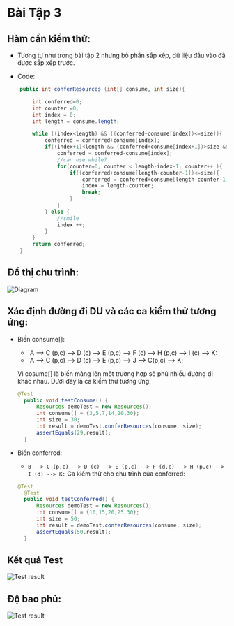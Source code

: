 # Bài Tập 3


## Hàm cần kiểm thử:

* Tương tự như trong bài tập 2 nhưng bỏ phần sắp xếp, dữ liệu đầu vào đã được sắp xếp trước.

* Code:
```java
	public int conferResources (int[] consume, int size){						//A

		int conferred=0;														//B
		int counter =0;															//
		int index = 0;															//
		int length = consume.length;											//

		while ((index<length) && ((conferred+consume[index])<=size)){			//C
			conferred = conferred+consume[index];								//D
			if((index+1)<length && (conferred+consume[index+1])>size && (conferred-consume[index]+consume[index+1])<=size) {				//E
				conferred = conferred-consume[index];							//F
				//can use while?
				for(counter=0; counter < length-index-1; counter++ ){			//G
					if((conferred+consume[length-counter-1])<=size){			//H
						conferred = conferred+consume[length-counter-1];		//I
						index = length-counter;									//
						break;													//
					}
				}
			} else {															//J
				//smile															//
				index ++;														//
			}
		}
		return conferred;														//K
	}
```

## Đồ thị chu trình:
![Diagram](https://github.com/hungnh58/int3117-2016/blob/master/NguyenHuyHung/BT3/image/diagram.JPG)

## Xác định đường đi DU và các ca kiểm thử tương ứng:

* Biến consume[]:
  + `A --> C (p,c) --> D (c) --> E (p,c) --> F (c) --> H (p,c) --> I (c) --> K:
  + `A --> C (p,c) --> D (c) --> E (p,c) --> J --> C(p,c) --> K;
  
  Vì cosume[] là biến mảng lên một trường hợp sẽ phủ nhiều đường đi khác nhau. Dưới đây là ca kiểm thử tương ứng:
  ```java
  @Test
	public void testConsume() {
		Resources demoTest = new Resources();
		int consume[] = {3,5,7,14,20,30};
		int size = 30;
		int result = demoTest.conferResources(consume, size);
		assertEquals(29,result);
	}
  ```
 
* Biến conferred:
  + `B --> C (p,c) --> D (c) --> E (p,c) --> F (d,c) --> H (p,c) --> I (d) --> K:`
  Ca kiểm thử cho chu trình của conferred:
  ```java
  @Test
	@Test
	public void testConferred() {
		Resources demoTest = new Resources();
		int consume[] = {10,15,20,25,30};
		int size = 50;
		int result = demoTest.conferResources(consume, size);
		assertEquals(50,result);
	}
  ```

## Kết quả Test

![Test result](https://github.com/hungnh58/int3117-2016/blob/master/NguyenHuyHung/BT3/image/result.JPG)

## Độ bao phủ:

![Test result](https://github.com/hungnh58/int3117-2016/blob/master/NguyenHuyHung/BT3/image/converage.JPG)
